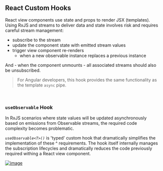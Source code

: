 ## React Custom Hooks

React view components use state and props to render JSX (templates).
Using RxJS and streams to deliver data and state involves risk and requires careful stream management:

- subscribe to the stream
- update the component state with emitted stream values
- trigger view component re-renders
  - when a new observable instance replaces a previous instance

And - when the component unmounts - all associated streams should also be unsubscribed.

> For Angular developers, this hook provides the same functionality as the template `async` pipe.

<br/>

### `useObservable` Hook

In RxJS scenarios where state values will be updated asynchronously based on emissions from Observable streams, the required code complexity becomes problematic.

_`useObservable<T>()`_ is 'typed' custom hook that dramatically simplifies the implementation of these ^ requirements. The hook itself internally manages the subscription lifecycles and dramatically reduces the code previously required withing a React view component.

[![image](https://user-images.githubusercontent.com/210413/67902428-2724b180-fb37-11e9-9904-558952d2cf66.png)
](https://github.com/Mindspace/react-workshop/blob/finish/rxjs/apps/starter/src/app/ui/contacts/contacts-list.tsx#L41-L55)
